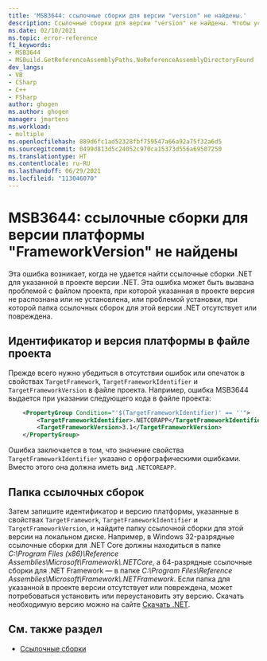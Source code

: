 ```yaml
---
title: 'MSB3644: ссылочные сборки для версии "version" не найдены.'
description: Ссылочные сборки для версии "version" не найдены. Чтобы устранить эту проблему, установите пакет Developer Pack (SDK/Targeting Pack) для этой версии платформы или перенацельте свое приложение. Пакет Developer Pack для платформы .NET Framework можно скачать на странице https://aka.ms/msbuild/developerpacks
ms.date: 02/10/2021
ms.topic: error-reference
f1_keywords:
- MSB3644
- MSBuild.GetReferenceAssemblyPaths.NoReferenceAssemblyDirectoryFound
dev_langs:
- VB
- CSharp
- C++
- FSharp
author: ghogen
ms.author: ghogen
manager: jmartens
ms.workload:
- multiple
ms.openlocfilehash: 889d6fc1ad52328fbf759547a66a92a75f32a6d5
ms.sourcegitcommit: 0499d813d5c24052c970ca15373d556a69507250
ms.translationtype: HT
ms.contentlocale: ru-RU
ms.lasthandoff: 06/29/2021
ms.locfileid: "113046070"
---
```

# <a name="msb3644-the-reference-assemblies-for-frameworkversion-were-not-found"></a>MSB3644: ссылочные сборки для версии платформы "FrameworkVersion" не найдены

Эта ошибка возникает, когда не удается найти ссылочные сборки .NET для указанной в проекте версии .NET. Эта ошибка может быть вызвана проблемой с файлом проекта, при которой указанная в проекте версия не распознана или не установлена, или проблемой установки, при которой папка ссылочных сборок для этой версии .NET отсутствует или повреждена.

## <a name="project-file-framework-identifier-and-version"></a>Идентификатор и версия платформы в файле проекта

Прежде всего нужно убедиться в отсутствии ошибок или опечаток в свойствах `TargetFramework`, `TargetFrameworkIdentifier` и `TargetFrameworkVersion` в файле проекта. Например, ошибка MSB3644 выдается при указании следующего кода в файле проекта:

```xml
    <PropertyGroup Condition="'$(TargetFrameworkIdentifier)' == ''">
        <TargetFrameworkIdentifier>.NETCORAPP</TargetFrameworkIdentifier>
        <TargetFrameworkVersion>3.1</TargetFrameworkVersion>
    </PropertyGroup>
```

Ошибка заключается в том, что значение свойства `TargetFrameworkIdentifier` указано с орфографическими ошибками. Вместо этого она должна иметь вид `.NETCOREAPP`.

## <a name="reference-assemblies-folder"></a>Папка ссылочных сборок

Затем запишите идентификатор и версию платформы, указанные в свойствах `TargetFramework`, `TargetFrameworkIdentifier` и `TargetFrameworkVersion`, и найдите папку ссылочной сборки для этой версии на локальном диске.  Например, в Windows 32-разрядные ссылочные сборки для .NET Core должны находиться в папке *C:\Program Files (x86)\Reference Assemblies\Microsoft\Framework\\.NETCore*, а 64-разрядные ссылочные сборки для .NET Framework — в папке *C:\Program Files\Reference Assemblies\Microsoft\Framework\\.NETFramework*. Если папка для указанной в проекте версии отсутствует или повреждена, может потребоваться установить или переустановить эту версию. Скачать необходимую версию можно на сайте [Скачать .NET](https://dotnet.microsoft.com/download/).

## <a name="see-also"></a>См. также раздел

- [Ссылочные сборки](/dotnet/standard/assembly/reference-assemblies)
